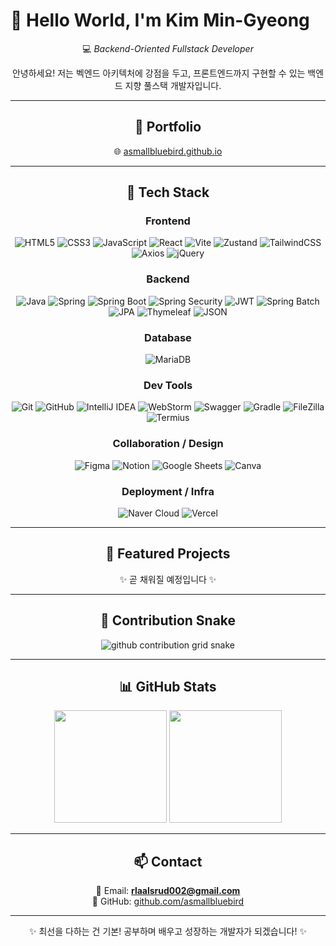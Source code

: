 # 👋 Hello World, I'm Kim Min-Gyeong
<div align="center">

💻 *Backend-Oriented Fullstack Developer*  
<div align="center">
안녕하세요! 저는 벡엔드 아키텍처에 강점을 두고, 프론트엔드까지 구현할 수 있는  
백엔드 지향 풀스택 개발자입니다.

---

## 💟 Portfolio
<div align="center">

🌐 [asmallbluebird.github.io](https://asmallbluebird.github.io)

</div>

---

## 🚀 Tech Stack
<div align="center">

### Frontend  
![HTML5](https://img.shields.io/badge/HTML5-E34F26?style=for-the-badge&logo=html5&logoColor=white)
![CSS3](https://img.shields.io/badge/CSS3-1572B6?style=for-the-badge&logo=css3&logoColor=white)
![JavaScript](https://img.shields.io/badge/JavaScript-FFCA28?style=for-the-badge&logo=javascript&logoColor=111)
![React](https://img.shields.io/badge/React-61DAFB?style=for-the-badge&logo=react&logoColor=111)
![Vite](https://img.shields.io/badge/Vite-646CFF?style=for-the-badge&logo=vite&logoColor=white)
![Zustand](https://img.shields.io/badge/Zustand-111111?style=for-the-badge&logo=react&logoColor=white)
![TailwindCSS](https://img.shields.io/badge/TailwindCSS-06B6D4?style=for-the-badge&logo=tailwindcss&logoColor=white)
![Axios](https://img.shields.io/badge/Axios-5A78F0?style=for-the-badge&logo=axios&logoColor=white)
![jQuery](https://img.shields.io/badge/jQuery-0769AD?style=for-the-badge&logo=jquery&logoColor=white)

### Backend  
![Java](https://img.shields.io/badge/Java-ED8B00?style=for-the-badge&logo=openjdk&logoColor=white)
![Spring](https://img.shields.io/badge/Spring-6DB33F?style=for-the-badge&logo=spring&logoColor=white)
![Spring Boot](https://img.shields.io/badge/SpringBoot-6DB33F?style=for-the-badge&logo=springboot&logoColor=white)
![Spring Security](https://img.shields.io/badge/Spring%20Security-22C55E?style=for-the-badge&logo=springsecurity&logoColor=white)
![JWT](https://img.shields.io/badge/JWT-F59E0B?style=for-the-badge&logo=jsonwebtokens&logoColor=white)
![Spring Batch](https://img.shields.io/badge/Spring%20Batch-4ADE80?style=for-the-badge&logo=spring&logoColor=white)
![JPA](https://img.shields.io/badge/JPA-59666C?style=for-the-badge&logo=hibernate&logoColor=white)
![Thymeleaf](https://img.shields.io/badge/Thymeleaf-005F0F?style=for-the-badge&logo=thymeleaf&logoColor=white)
![JSON](https://img.shields.io/badge/JSON-111827?style=for-the-badge&logo=json&logoColor=white)

### Database  
![MariaDB](https://img.shields.io/badge/MariaDB-003545?style=for-the-badge&logo=mariadb&logoColor=white)

### Dev Tools  
![Git](https://img.shields.io/badge/Git-F34F29?style=for-the-badge&logo=git&logoColor=white)
![GitHub](https://img.shields.io/badge/GitHub-0D1117?style=for-the-badge&logo=github&logoColor=white)
![IntelliJ IDEA](https://img.shields.io/badge/IntelliJ%20IDEA-000000?style=for-the-badge&logo=intellijidea&logoColor=white)
![WebStorm](https://img.shields.io/badge/WebStorm-0E1128?style=for-the-badge&logo=webstorm&logoColor=white)
![Swagger](https://img.shields.io/badge/Swagger-85EA2D?style=for-the-badge&logo=swagger&logoColor=111)
![Gradle](https://img.shields.io/badge/Gradle-02303A?style=for-the-badge&logo=gradle&logoColor=white)
![FileZilla](https://img.shields.io/badge/FileZilla-BF0000?style=for-the-badge&logo=filezilla&logoColor=white)
![Termius](https://img.shields.io/badge/Termius-2F80ED?style=for-the-badge&logo=gnometerminal&logoColor=white)

### Collaboration / Design  
![Figma](https://img.shields.io/badge/Figma-A259FF?style=for-the-badge&logo=figma&logoColor=white)
![Notion](https://img.shields.io/badge/Notion-111111?style=for-the-badge&logo=notion&logoColor=white)
![Google Sheets](https://img.shields.io/badge/Google%20Sheets-22C55E?style=for-the-badge&logo=googlesheets&logoColor=white)
![Canva](https://img.shields.io/badge/Canva-00C4CC?style=for-the-badge&logo=canva&logoColor=white)

### Deployment / Infra  
![Naver Cloud](https://img.shields.io/badge/Naver%20Cloud-00C73C?style=for-the-badge&logo=naver&logoColor=white)
![Vercel](https://img.shields.io/badge/Vercel-0B0F14?style=for-the-badge&logo=vercel&logoColor=white)

</div>

---

## 🌟 Featured Projects
<div align="center">

✨ 곧 채워질 예정입니다 ✨

</div>

---

## 🐍 Contribution Snake
<div align="center">

<picture>
  <source media="(prefers-color-scheme: dark)" srcset="https://raw.githubusercontent.com/asmallbluebird/asmallbluebird/output/github-contribution-grid-snake-dark.svg" />
  <source media="(prefers-color-scheme: light)" srcset="https://raw.githubusercontent.com/asmallbluebird/asmallbluebird/output/github-contribution-grid-snake.svg" />
  <img alt="github contribution grid snake" src="https://raw.githubusercontent.com/asmallbluebird/asmallbluebird/output/github-contribution-grid-snake.svg" />
</picture>

</div>

---

## 📊 GitHub Stats
<div align="center">

  <img src="https://github-readme-stats.vercel.app/api?username=asmallbluebird&show_icons=true&theme=default&hide_border=true" height="180px"/>
  <img src="https://github-readme-stats.vercel.app/api/top-langs/?username=asmallbluebird&layout=compact&theme=default&hide_border=true" height="180px"/>

</div>

---

## 📫 Contact
<div align="center">

📧 Email: **rlaalsrud002@gmail.com**  
🐙 GitHub: [github.com/asmallbluebird](https://github.com/asmallbluebird)

</div>

---

<div align="center">

✨ 최선을 다하는 건 기본! 공부하며 배우고 성장하는 개발자가 되겠습니다! ✨

</div>
